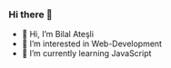 ### Hi there 👋
- 👋 Hi, I’m Bilal Ateşli
- 👀 I’m interested in Web-Development
- 🌱 I’m currently learning JavaScript
